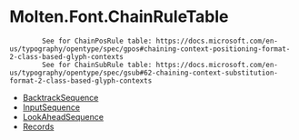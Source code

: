 ﻿  
# Molten.Font.ChainRuleTable

            See for ChainPosRule table: https://docs.microsoft.com/en-us/typography/opentype/spec/gpos#chaining-context-positioning-format-2-class-based-glyph-contexts
            See for ChainSubRule table: https://docs.microsoft.com/en-us/typography/opentype/spec/gsub#62-chaining-context-substitution-format-2-class-based-glyph-contexts
            
  
*  [BacktrackSequence](docs/Molten.Font/Molten/Font/ChainRuleTable/BacktrackSequence.md)  
*  [InputSequence](docs/Molten.Font/Molten/Font/ChainRuleTable/InputSequence.md)  
*  [LookAheadSequence](docs/Molten.Font/Molten/Font/ChainRuleTable/LookAheadSequence.md)  
*  [Records](docs/Molten.Font/Molten/Font/ChainRuleTable/Records.md)